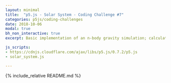 ```yaml
---
layout: minimal
title:  "p5.js - Solar System - Coding Challenge #7"
categories: p5js/coding-challenges
date: 2018-10-06
modal: true
bh_non_interactive: true
excerpt: Basic implementation of an n-body gravity simulation; calculates initial orbital velocity of planets to get things going.

js_scripts:
- https://cdnjs.cloudflare.com/ajax/libs/p5.js/0.7.2/p5.js
- solar_system.js

---
```


{% include_relative README.md %}
